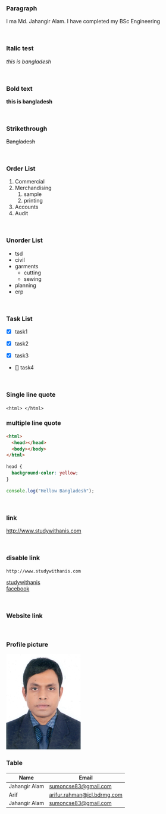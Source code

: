 ### Paragraph

I ma Md. Jahangir Alam. I have completed my BSc Engineering

<br/>

### Italic test

_this is bangladesh_

<br/>

### Bold text

**this is bangladesh**

<br/>

### Strikethrough

~~Bangladesh~~

<br/>

### Order List

1. Commercial
2. Merchandising
   1. sample
   2. printing
3. Accounts
4. Audit

<br/>

### Unorder List

- tsd
- civil
- garments
  - cutting
  - sewing
- planning
- erp

<br/>

### Task List

- [x] task1

- [x] task2
- [x] task3
- [] task4

<br/>

### Single line quote

`<html> </html>`

### multiple line quote

```html
<html>
  <head></head>
  <body></body>
</html>
```

```css
head {
  background-color: yellow;
}
```

```javascript
console.log("Hellow Bangladesh");
```

<br/>

### link

http://www.studywithanis.com

<br/>

### disable link

`http://www.studywithanis.com`

[studywithanis](http://www.studywithanis.com)  
[facebook][facebooklink]

<br/>

### Website link

[facebooklink]: http://www.facebook.com

<br/>

### Profile picture

<!-- ![profile picture](./images/Jahangir.jpg) -->

<img src = "./images/jahangir.jpg" width = "200" title = "profile image"/>

<br/>

### Table

| Name          | Email                       |
| ------------- | --------------------------- |
| Jahangir Alam | sumoncse83@gmail.com        |
| Arif          | arifur.rahman@icl.bdrmg.com |
| Jahangir Alam | sumoncse83@gmail.com        |

